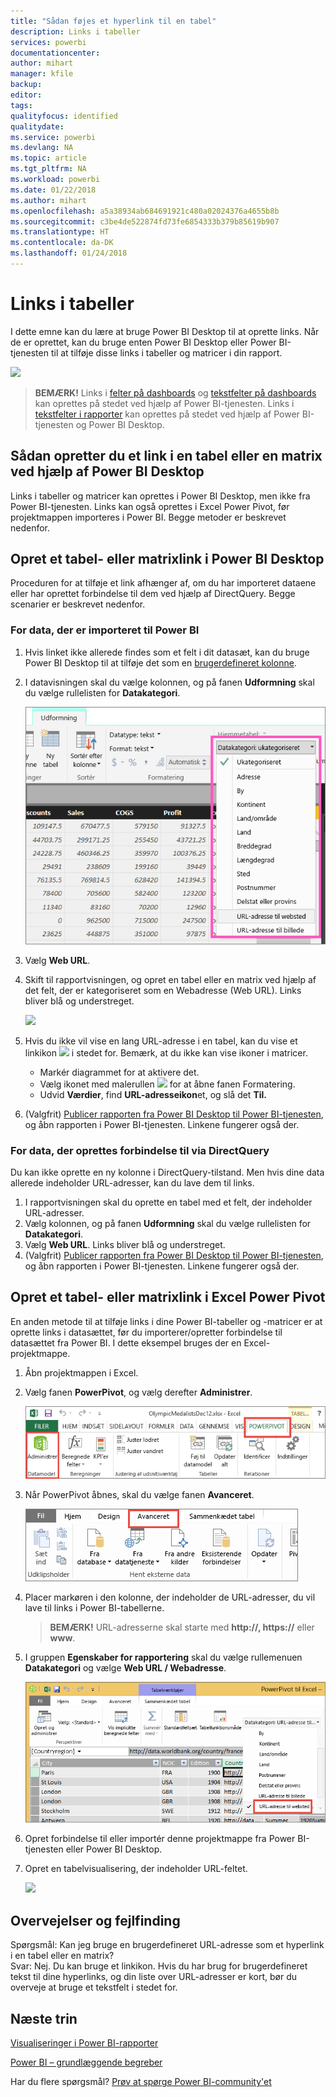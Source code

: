 ```yaml
---
title: "Sådan føjes et hyperlink til en tabel"
description: Links i tabeller
services: powerbi
documentationcenter: 
author: mihart
manager: kfile
backup: 
editor: 
tags: 
qualityfocus: identified
qualitydate: 
ms.service: powerbi
ms.devlang: NA
ms.topic: article
ms.tgt_pltfrm: NA
ms.workload: powerbi
ms.date: 01/22/2018
ms.author: mihart
ms.openlocfilehash: a5a38934ab684691921c480a02024376a4655b8b
ms.sourcegitcommit: c3be4de522874fd73fe6854333b379b85619b907
ms.translationtype: HT
ms.contentlocale: da-DK
ms.lasthandoff: 01/24/2018
---
```

# <a name="hyperlinks-in-tables"></a>Links i tabeller
I dette emne kan du lære at bruge Power BI Desktop til at oprette links. Når de er oprettet, kan du bruge enten Power BI Desktop eller Power BI-tjenesten til at tilføje disse links i tabeller og matricer i din rapport. 

![](media/power-bi-hyperlinks-in-tables/hyperlinkedtable.png)

> **BEMÆRK!** Links i [felter på dashboards](service-dashboard-edit-tile.md) og [tekstfelter på dashboards](service-dashboard-add-widget.md) kan oprettes på stedet ved hjælp af Power BI-tjenesten. Links i [tekstfelter i rapporter](service-add-hyperlink-to-text-box.md) kan oprettes på stedet ved hjælp af Power BI-tjenesten og Power BI Desktop.
> 
> 

## <a name="to-create-a-hyperlink-in-a-table-or-matrix-using-power-bi-desktop"></a>Sådan opretter du et link i en tabel eller en matrix ved hjælp af Power BI Desktop
Links i tabeller og matricer kan oprettes i Power BI Desktop, men ikke fra Power BI-tjenesten. Links kan også oprettes i Excel Power Pivot, før projektmappen importeres i Power BI. Begge metoder er beskrevet nedenfor.

## <a name="create-a-table-or-matrix-hyperlink-in-power-bi-desktop"></a>Opret et tabel- eller matrixlink i Power BI Desktop
Proceduren for at tilføje et link afhænger af, om du har importeret dataene eller har oprettet forbindelse til dem ved hjælp af DirectQuery. Begge scenarier er beskrevet nedenfor.

### <a name="for-data-imported-into-power-bi"></a>For data, der er importeret til Power BI
1. Hvis linket ikke allerede findes som et felt i dit datasæt, kan du bruge Power BI Desktop til at tilføje det som en [brugerdefineret kolonne](desktop-common-query-tasks.md).
2. I datavisningen skal du vælge kolonnen, og på fanen **Udformning** skal du vælge rullelisten for **Datakategori**.
   
    ![](media/power-bi-hyperlinks-in-tables/pbi_data_category.png)
3. Vælg **Web URL**.
4. Skift til rapportvisningen, og opret en tabel eller en matrix ved hjælp af det felt, der er kategoriseret som en Webadresse (Web URL). Links bliver blå og understreget.
   
    ![](media/power-bi-hyperlinks-in-tables/power-bi-table-with-hyperlinks2.png)
5. Hvis du ikke vil vise en lang URL-adresse i en tabel, kan du vise et linkikon ![](media/power-bi-hyperlinks-in-tables/power-bi-hyperlink-icon.png) i stedet for. Bemærk, at du ikke kan vise ikoner i matricer.
   
   * Markér diagrammet for at aktivere det.
   * Vælg ikonet med malerullen ![](media/power-bi-hyperlinks-in-tables/power-bi-paintroller.png) for at åbne fanen Formatering.
   * Udvid **Værdier**, find **URL-adresseikon**et, og slå det **Til.**
6. (Valgfrit) [Publicer rapporten fra Power BI Desktop til Power BI-tjenesten](guided-learning/publishingandsharing.yml#step-2), og åbn rapporten i Power BI-tjenesten. Linkene fungerer også der.

### <a name="for-data-connected-with-directquery"></a>For data, der oprettes forbindelse til via DirectQuery
Du kan ikke oprette en ny kolonne i DirectQuery-tilstand.  Men hvis dine data allerede indeholder URL-adresser, kan du lave dem til links.

1. I rapportvisningen skal du oprette en tabel med et felt, der indeholder URL-adresser.
2. Vælg kolonnen, og på fanen **Udformning** skal du vælge rullelisten for **Datakategori**.
3. Vælg **Web URL**. Links bliver blå og understreget.
4. (Valgfrit) [Publicer rapporten fra Power BI Desktop til Power BI-tjenesten](guided-learning/publishingandsharing.yml#step-2), og åbn rapporten i Power BI-tjenesten. Linkene fungerer også der.

## <a name="create-a-table-or-matrix-hyperlink-in-excel-power-pivot"></a>Opret et tabel- eller matrixlink i Excel Power Pivot
En anden metode til at tilføje links i dine Power BI-tabeller og -matricer er at oprette links i datasættet, før du importerer/opretter forbindelse til datasættet fra Power BI. I dette eksempel bruges der en Excel-projektmappe.

1. Åbn projektmappen i Excel.
2. Vælg fanen **PowerPivot**, og vælg derefter **Administrer**.
   
   ![](media/power-bi-hyperlinks-in-tables/createhyperlinkinpowerpivot2.png)
3. Når PowerPivot åbnes, skal du vælge fanen **Avanceret**.
   
   ![](media/power-bi-hyperlinks-in-tables/createhyperlinkinpowerpivot3.png)
4. Placer markøren i den kolonne, der indeholder de URL-adresser, du vil lave til links i Power BI-tabellerne.
   
   > **BEMÆRK!** URL-adresserne skal starte med **http://, https://** eller **www**.
   > 
   > 
5. I gruppen **Egenskaber for rapportering** skal du vælge rullemenuen **Datakategori** og vælge **Web URL / Webadresse**. 
   
   ![](media/power-bi-hyperlinks-in-tables/createhyperlinksnew.png)
6. Opret forbindelse til eller importér denne projektmappe fra Power BI-tjenesten eller Power BI Desktop.
7. Opret en tabelvisualisering, der indeholder URL-feltet.
   
   ![](media/power-bi-hyperlinks-in-tables/hyperlinksintables.gif)

## <a name="considerations-and-troubleshooting"></a>Overvejelser og fejlfinding
Spørgsmål: Kan jeg bruge en brugerdefineret URL-adresse som et hyperlink i en tabel eller en matrix?    
Svar: Nej. Du kan bruge et linkikon. Hvis du har brug for brugerdefineret tekst til dine hyperlinks, og din liste over URL-adresser er kort, bør du overveje at bruge et tekstfelt i stedet for.


## <a name="next-steps"></a>Næste trin
[Visualiseringer i Power BI-rapporter](power-bi-report-visualizations.md)

[Power BI – grundlæggende begreber](service-basic-concepts.md)

Har du flere spørgsmål? [Prøv at spørge Power BI-community'et](http://community.powerbi.com/)

